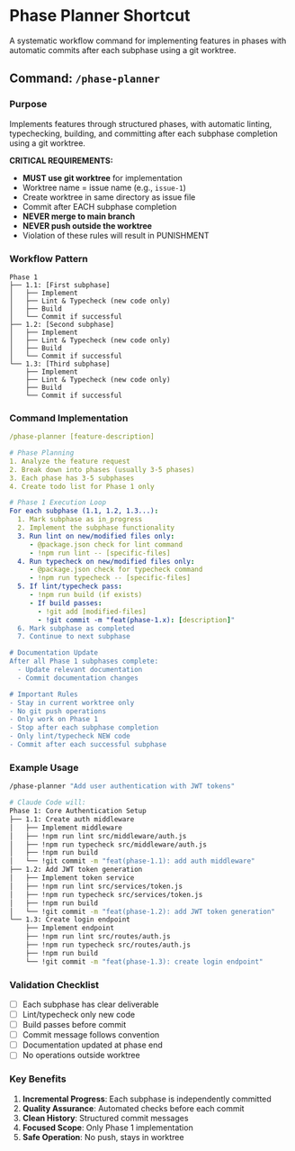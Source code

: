 # Phase Planner Shortcut

A systematic workflow command for implementing features in phases with automatic commits after each subphase using a git worktree.

## Command: `/phase-planner`

### Purpose
Implements features through structured phases, with automatic linting, typechecking, building, and committing after each subphase completion using a git worktree.

**CRITICAL REQUIREMENTS:**
- **MUST use git worktree** for implementation
- Worktree name = issue name (e.g., `issue-1`)
- Create worktree in same directory as issue file
- Commit after EACH subphase completion
- **NEVER merge to main branch**
- **NEVER push outside the worktree**
- Violation of these rules will result in PUNISHMENT

### Workflow Pattern
```
Phase 1
├── 1.1: [First subphase]
│   ├── Implement
│   ├── Lint & Typecheck (new code only)
│   ├── Build
│   └── Commit if successful
├── 1.2: [Second subphase]
│   ├── Implement
│   ├── Lint & Typecheck (new code only)
│   ├── Build
│   └── Commit if successful
└── 1.3: [Third subphase]
    ├── Implement
    ├── Lint & Typecheck (new code only)
    ├── Build
    └── Commit if successful
```

### Command Implementation

```yaml
/phase-planner [feature-description]

# Phase Planning
1. Analyze the feature request
2. Break down into phases (usually 3-5 phases)
3. Each phase has 3-5 subphases
4. Create todo list for Phase 1 only

# Phase 1 Execution Loop
For each subphase (1.1, 1.2, 1.3...):
  1. Mark subphase as in_progress
  2. Implement the subphase functionality
  3. Run lint on new/modified files only:
     - @package.json check for lint command
     - !npm run lint -- [specific-files]
  4. Run typecheck on new/modified files only:
     - @package.json check for typecheck command  
     - !npm run typecheck -- [specific-files]
  5. If lint/typecheck pass:
     - !npm run build (if exists)
     - If build passes:
       - !git add [modified-files]
       - !git commit -m "feat(phase-1.x): [description]"
  6. Mark subphase as completed
  7. Continue to next subphase

# Documentation Update
After all Phase 1 subphases complete:
  - Update relevant documentation
  - Commit documentation changes

# Important Rules
- Stay in current worktree only
- No git push operations
- Only work on Phase 1
- Stop after each subphase completion
- Only lint/typecheck NEW code
- Commit after each successful subphase
```

### Example Usage

```bash
/phase-planner "Add user authentication with JWT tokens"

# Claude Code will:
Phase 1: Core Authentication Setup
├── 1.1: Create auth middleware
│   ├── Implement middleware
│   ├── !npm run lint src/middleware/auth.js
│   ├── !npm run typecheck src/middleware/auth.js
│   ├── !npm run build
│   └── !git commit -m "feat(phase-1.1): add auth middleware"
├── 1.2: Add JWT token generation
│   ├── Implement token service
│   ├── !npm run lint src/services/token.js
│   ├── !npm run typecheck src/services/token.js
│   ├── !npm run build
│   └── !git commit -m "feat(phase-1.2): add JWT token generation"
└── 1.3: Create login endpoint
    ├── Implement endpoint
    ├── !npm run lint src/routes/auth.js
    ├── !npm run typecheck src/routes/auth.js
    ├── !npm run build
    └── !git commit -m "feat(phase-1.3): create login endpoint"
```

### Validation Checklist
- [ ] Each subphase has clear deliverable
- [ ] Lint/typecheck only new code
- [ ] Build passes before commit
- [ ] Commit message follows convention
- [ ] Documentation updated at phase end
- [ ] No operations outside worktree

### Key Benefits
1. **Incremental Progress**: Each subphase is independently committed
2. **Quality Assurance**: Automated checks before each commit
3. **Clean History**: Structured commit messages
4. **Focused Scope**: Only Phase 1 implementation
5. **Safe Operation**: No push, stays in worktree